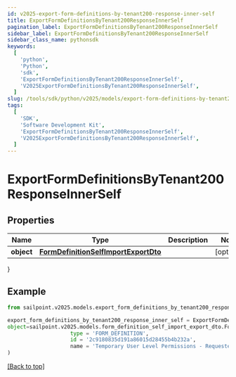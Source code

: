 ```yaml
---
id: v2025-export-form-definitions-by-tenant200-response-inner-self
title: ExportFormDefinitionsByTenant200ResponseInnerSelf
pagination_label: ExportFormDefinitionsByTenant200ResponseInnerSelf
sidebar_label: ExportFormDefinitionsByTenant200ResponseInnerSelf
sidebar_class_name: pythonsdk
keywords:
  [
    'python',
    'Python',
    'sdk',
    'ExportFormDefinitionsByTenant200ResponseInnerSelf',
    'V2025ExportFormDefinitionsByTenant200ResponseInnerSelf',
  ]
slug: /tools/sdk/python/v2025/models/export-form-definitions-by-tenant200-response-inner-self
tags:
  [
    'SDK',
    'Software Development Kit',
    'ExportFormDefinitionsByTenant200ResponseInnerSelf',
    'V2025ExportFormDefinitionsByTenant200ResponseInnerSelf',
  ]
---
```


# ExportFormDefinitionsByTenant200ResponseInnerSelf

## Properties

| Name | Type | Description | Notes |
| --- | --- | --- | --- |
| **object** | [**FormDefinitionSelfImportExportDto**](form-definition-self-import-export-dto) |  | [optional] |

}

## Example

```python
from sailpoint.v2025.models.export_form_definitions_by_tenant200_response_inner_self import ExportFormDefinitionsByTenant200ResponseInnerSelf

export_form_definitions_by_tenant200_response_inner_self = ExportFormDefinitionsByTenant200ResponseInnerSelf(
object=sailpoint.v2025.models.form_definition_self_import_export_dto.FormDefinitionSelfImportExportDto(
                    type = 'FORM_DEFINITION',
                    id = '2c9180835d191a86015d28455b4b232a',
                    name = 'Temporary User Level Permissions - Requester', )
)

```

[[Back to top]](#)
